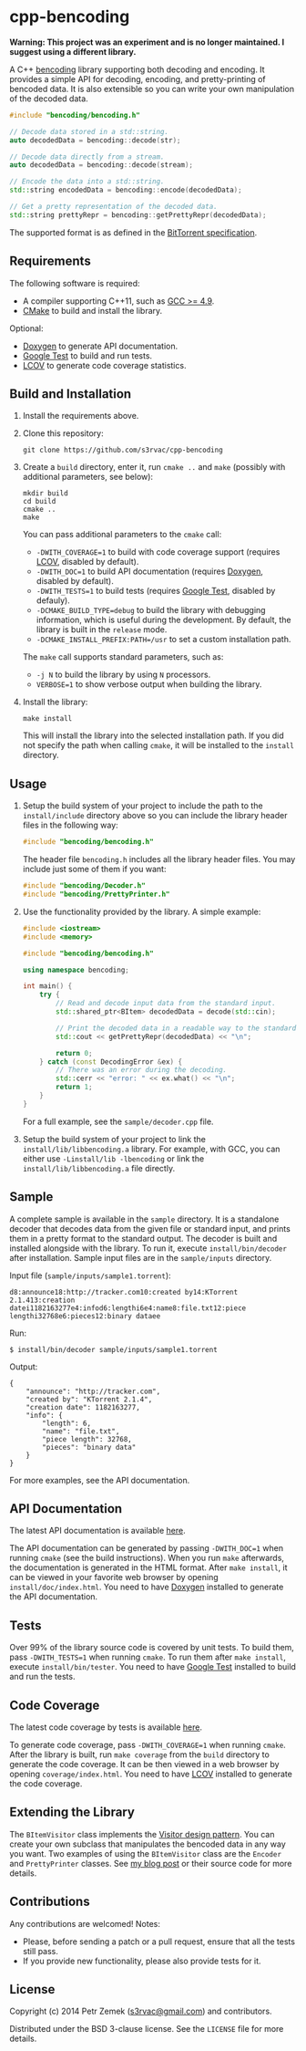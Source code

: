 cpp-bencoding
=============

**Warning: This project was an experiment and is no longer maintained. I
suggest using a different library.**

A C++ [bencoding](http://en.wikipedia.org/wiki/Bencode) library supporting
both decoding and encoding. It provides a simple API for decoding, encoding,
and pretty-printing of bencoded data. It is also extensible so you can write
your own manipulation of the decoded data.

``` cpp
#include "bencoding/bencoding.h"

// Decode data stored in a std::string.
auto decodedData = bencoding::decode(str);

// Decode data directly from a stream.
auto decodedData = bencoding::decode(stream);

// Encode the data into a std::string.
std::string encodedData = bencoding::encode(decodedData);

// Get a pretty representation of the decoded data.
std::string prettyRepr = bencoding::getPrettyRepr(decodedData);
```

The supported format is as defined in the [BitTorrent
specification](https://wiki.theory.org/BitTorrentSpecification#Bencoding).

Requirements
------------

The following software is required:
* A compiler supporting C++11, such as [GCC >= 4.9](https://gcc.gnu.org/).
* [CMake](http://www.cmake.org/) to build and install the library.

Optional:
* [Doxygen](http://www.doxygen.org/) to generate API documentation.
* [Google Test](https://code.google.com/p/googletest/) to build and run tests.
* [LCOV](http://ltp.sourceforge.net/coverage/lcov.php) to generate code
  coverage statistics.

Build and Installation
----------------------

1. Install the requirements above.
2. Clone this repository:

    ```
    git clone https://github.com/s3rvac/cpp-bencoding
    ```

3. Create a `build` directory, enter it, run `cmake ..` and `make` (possibly
   with additional parameters, see below):

    ```
    mkdir build
    cd build
    cmake ..
    make
    ```

   You can pass additional parameters to the `cmake` call:
   * `-DWITH_COVERAGE=1` to build with code coverage support (requires
     [LCOV](http://ltp.sourceforge.net/coverage/lcov.php), disabled by default).
   * `-DWITH_DOC=1` to build API documentation (requires
     [Doxygen](http://www.doxygen.org/), disabled by default).
   * `-DWITH_TESTS=1` to build tests (requires [Google
     Test](https://code.google.com/p/googletest/), disabled by defauly).
   * `-DCMAKE_BUILD_TYPE=debug` to build the library with debugging
     information, which is useful during the development. By default, the
     library is built in the `release` mode.
   * `-DCMAKE_INSTALL_PREFIX:PATH=/usr` to set a custom installation path.

   The `make` call supports standard parameters, such as:
   * `-j N` to build the library by using `N` processors.
   * `VERBOSE=1` to show verbose output when building the library.
4. Install the library:

    ```
    make install
    ```

   This will install the library into the selected installation path. If you
   did not specify the path when calling `cmake`, it will be installed to the
   `install` directory.

Usage
-----

1. Setup the build system of your project to include the path to the
   `install/include` directory above so you can include the library header
   files in the following way:

    ``` cpp
    #include "bencoding/bencoding.h"
    ```

   The header file `bencoding.h` includes all the library header files. You may
   include just some of them if you want:

    ``` cpp
    #include "bencoding/Decoder.h"
    #include "bencoding/PrettyPrinter.h"
    ```

2. Use the functionality provided by the library. A simple example:

    ``` cpp
    #include <iostream>
    #include <memory>

    #include "bencoding/bencoding.h"

    using namespace bencoding;

    int main() {
        try {
            // Read and decode input data from the standard input.
            std::shared_ptr<BItem> decodedData = decode(std::cin);

            // Print the decoded data in a readable way to the standard output.
            std::cout << getPrettyRepr(decodedData) << "\n";

            return 0;
        } catch (const DecodingError &ex) {
            // There was an error during the decoding.
            std::cerr << "error: " << ex.what() << "\n";
            return 1;
        }
    }
    ```

    For a full example, see the `sample/decoder.cpp` file.

3. Setup the build system of your project to link the
   `install/lib/libbencoding.a` library. For example, with GCC, you can either
   use `-Linstall/lib -lbencoding` or link the `install/lib/libbencoding.a`
   file directly.

Sample
------

A complete sample is available in the `sample` directory. It is a standalone
decoder that decodes data from the given file or standard input, and prints
them in a pretty format to the standard output. The decoder is built and
installed alongside with the library. To run it, execute `install/bin/decoder`
after installation. Sample input files are in the `sample/inputs` directory.

Input file (`sample/inputs/sample1.torrent`):
```
d8:announce18:http://tracker.com10:created by14:KTorrent 2.1.413:creation datei1182163277e4:infod6:lengthi6e4:name8:file.txt12:piece lengthi32768e6:pieces12:binary dataee
```

Run:
```
$ install/bin/decoder sample/inputs/sample1.torrent
```

Output:
```
{
    "announce": "http://tracker.com",
    "created by": "KTorrent 2.1.4",
    "creation date": 1182163277,
    "info": {
        "length": 6,
        "name": "file.txt",
        "piece length": 32768,
        "pieces": "binary data"
    }
}
```

For more examples, see the API documentation.

API Documentation
-----------------

The latest API documentation is available
[here](https://projects.petrzemek.net/cpp-bencoding/doc/latest/).

The API documentation can be generated by passing `-DWITH_DOC=1` when running
`cmake` (see the build instructions). When you run `make` afterwards, the
documentation is generated in the HTML format. After `make install`, it can be
viewed in your favorite web browser by opening `install/doc/index.html`. You
need to have [Doxygen](http://www.doxygen.org/) installed to generate the API
documentation.

Tests
-----

Over 99% of the library source code is covered by unit tests. To build them,
pass `-DWITH_TESTS=1` when running `cmake`. To run them after `make install`,
execute `install/bin/tester`. You need to have [Google
Test](https://code.google.com/p/googletest/) installed to build and run the
tests.

Code Coverage
-------------

The latest code coverage by tests is available
[here](https://projects.petrzemek.net/cpp-bencoding/coverage/latest/).

To generate code coverage, pass `-DWITH_COVERAGE=1` when running `cmake`. After
the library is built, run `make coverage` from the `build` directory to
generate the code coverage. It can be then viewed in a web browser by opening
`coverage/index.html`. You need to have
[LCOV](http://ltp.sourceforge.net/coverage/lcov.php) installed to generate the
code coverage.

Extending the Library
---------------------

The `BItemVisitor` class implements the [Visitor design
pattern](http://en.wikipedia.org/wiki/Visitor_pattern). You can create your own
subclass that manipulates the bencoded data in any way you want. Two examples
of using the `BItemVisitor` class are the `Encoder` and `PrettyPrinter`
classes. See [my blog
post](https://blog.petrzemek.net/2014/09/14/cpp-bencoding-new-cpp-bencoding-library/)
or their source code for more details.

Contributions
-------------

Any contributions are welcomed! Notes:
* Please, before sending a patch or a pull request, ensure that all the tests
  still pass.
* If you provide new functionality, please also provide tests for it.

License
-------

Copyright (c) 2014 Petr Zemek (<s3rvac@gmail.com>) and contributors.

Distributed under the BSD 3-clause license. See the `LICENSE` file for more
details.

